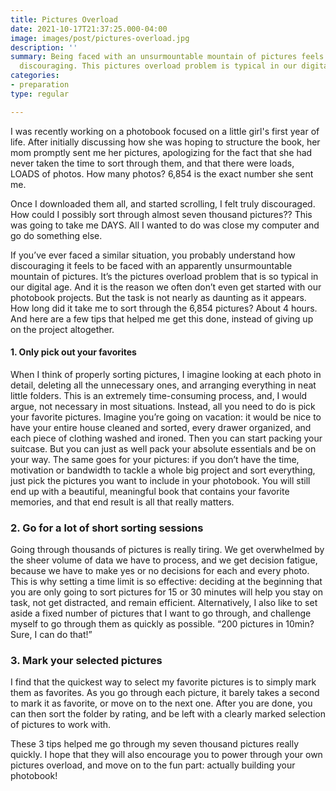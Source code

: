 ```yaml
---
title: Pictures Overload
date: 2021-10-17T21:37:25.000-04:00
image: images/post/pictures-overload.jpg
description: ''
summary: Being faced with an unsurmountable mountain of pictures feels absolutely
  discouraging. This pictures overload problem is typical in our digital age.
categories:
- preparation
type: regular

---
```

I was recently working on a photobook focused on a little girl's first year of life. After initially discussing how she was hoping to structure the book, her mom promptly sent me her pictures, apologizing for the fact that she had never taken the time to sort through them, and that there were loads, LOADS of photos. How many photos? 6,854 is the exact number she sent me.

Once I downloaded them all, and started scrolling, I felt truly discouraged. How could I possibly sort through almost seven thousand pictures?? This was going to take me DAYS. All I wanted to do was close my computer and go do something else.

If you’ve ever faced a similar situation, you probably understand how discouraging
it feels to be faced with an apparently unsurmountable mountain of pictures.
It’s the pictures overload problem that is so typical in our digital age. And it is
the reason we often don’t even get started with our photobook projects. But the task
is not nearly as daunting as it appears. How long did it take me to sort through the
6,854 pictures? About 4 hours. And here are a few tips that helped me get this done,
instead of giving up on the project altogether.

#### 1. Only pick out your favorites

When I think of properly sorting pictures, I imagine looking at each photo in detail,
deleting all the unnecessary ones, and arranging everything in neat little folders.
This is an extremely time-consuming process, and, I would argue, not necessary in
most situations. Instead, all you need to do is pick your favorite pictures.
Imagine you’re going on vacation: it would be nice to have your entire house cleaned
and sorted, every drawer organized, and each piece of clothing washed and ironed.
Then you can start packing your suitcase. But you can just as well pack your absolute
essentials and be on your way. The same goes for your pictures: if you don’t have
the time, motivation or bandwidth to tackle a whole big project and sort everything,
just pick the pictures you want to include in your photobook. You will still end up
with a beautiful, meaningful book that contains your favorite memories, and that end
result is all that really matters.

### 2. Go for a lot of short sorting sessions

Going through thousands of pictures is really tiring. We get overwhelmed by the sheer volume of data we have to process, and we get decision fatigue, because we have to make yes or no decisions for each and every photo. This is why setting a time limit is so effective: deciding at the beginning that  you are only going to sort pictures for 15 or 30 minutes will help you stay on task, not get distracted, and remain efficient. Alternatively, I also like to set aside a fixed number of pictures that I want to go through, and challenge myself to go through them as quickly as possible. “200 pictures in 10min? Sure, I can do that!”

### 3. Mark your selected pictures

I find that the quickest way to select my favorite pictures is to simply mark them as
favorites. As you go through each picture, it barely takes a second to mark it as
favorite, or move on to the next one. After you are done, you can then sort the folder
by rating, and be left with a clearly marked selection of pictures to work with.

These 3 tips helped me go through my seven thousand pictures really quickly. I hope
that they will also encourage you to power through your own pictures overload, and
move on to the fun part: actually building your photobook!
